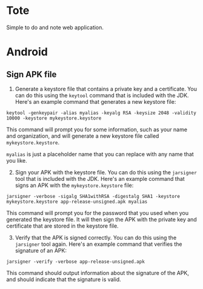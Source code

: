 # Tote

Simple to do and note web application.

# Android

## Sign APK file

1. Generate a keystore file that contains a private key and a certificate. You can do this using the `keytool` command that is included with the JDK. Here's an example command that generates a new keystore file:

```
keytool -genkeypair -alias myalias -keyalg RSA -keysize 2048 -validity 10000 -keystore mykeystore.keystore
```

This command will prompt you for some information, such as your name and organization, and will generate a new keystore file called `mykeystore.keystore`.

`myalias` is just a placeholder name that you can replace with any name that you like. 

2. Sign your APK with the keystore file. You can do this using the `jarsigner` tool that is included with the JDK. Here's an example command that signs an APK with the `mykeystore.keystore` file:

```
jarsigner -verbose -sigalg SHA1withRSA -digestalg SHA1 -keystore mykeystore.keystore app-release-unsigned.apk myalias
```

This command will prompt you for the password that you used when you generated the keystore file. It will then sign the APK with the private key and certificate that are stored in the keystore file.

3. Verify that the APK is signed correctly. You can do this using the `jarsigner` tool again. Here's an example command that verifies the signature of an APK:

```
jarsigner -verify -verbose app-release-unsigned.apk
```

This command should output information about the signature of the APK, and should indicate that the signature is valid.